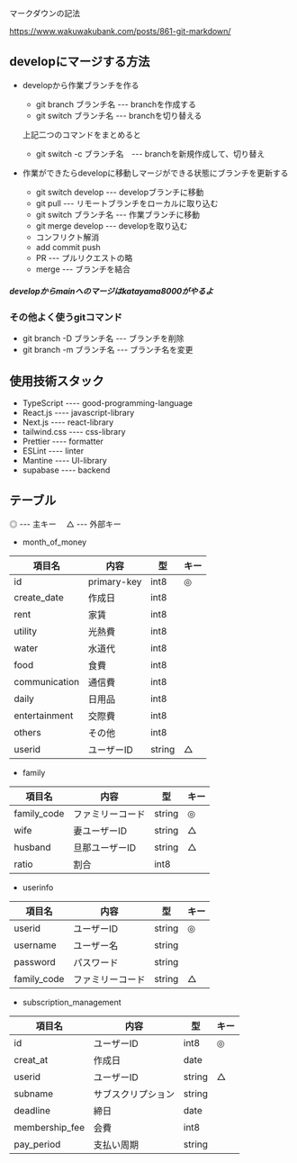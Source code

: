 マークダウンの記法

https://www.wakuwakubank.com/posts/861-git-markdown/

## developにマージする方法
- developから作業ブランチを作る
  - git branch ブランチ名 --- branchを作成する
  - git switch ブランチ名 --- branchを切り替える
  
  
  上記二つのコマンドをまとめると
  - git switch -c ブランチ名　--- branchを新規作成して、切り替え
  
- 作業ができたらdevelopに移動しマージができる状態にブランチを更新する
  - git switch develop --- developブランチに移動
  - git pull --- リモートブランチをローカルに取り込む
  - git switch ブランチ名 --- 作業ブランチに移動
  - git merge develop --- developを取り込む　
  - コンフリクト解消
  - add commit push
  - PR --- プルリクエストの略
  - merge --- ブランチを結合
 
 ##### developからmainへのマージはkatayama8000がやるよ
 
 ### その他よく使うgitコマンド
  - git branch -D ブランチ名 --- ブランチを削除
  - git branch -m ブランチ名 --- ブランチ名を変更
 
 
  
 
## 使用技術スタック
- TypeScript ---- good-programming-language
- React.js ---- javascript-library
- Next.js ---- react-library
- tailwind.css ---- css-library
- Prettier ---- formatter
- ESLint ---- linter
- Mantine ---- UI-library
- supabase ---- backend

## テーブル
 ◎ --- 主キー　
 △ --- 外部キー 
 
 - month_of_money
 
項目名|内容|型|キー
---|---|---|---
id|primary-key|int8|◎
create_date|作成日|int8|
rent|家賃|int8|
utility|光熱費|int8|
water|水道代|int8|
food|食費|int8|
communication|通信費|int8|
daily|日用品|int8|
entertainment|交際費|int8|
others|その他|int8|
userid|ユーザーID|string|△

 - family
 
項目名|内容|型|キー
---|---|---|---
family_code|ファミリーコード|string|◎
wife|妻ユーザーID|string|△
husband|旦那ユーザーID|string|△
ratio|割合|int8|

 - userinfo
 
項目名|内容|型|キー
---|---|---|---
userid|ユーザーID|string|◎
username|ユーザー名|string|
password|パスワード|string|
family_code|ファミリーコード|string|△


 - subscription_management
 
項目名|内容|型|キー
---|---|---|---
id|ユーザーID|int8|◎
creat_at|作成日|date|
userid|ユーザーID|string|△
subname|サブスクリプション|string|
deadline|締日|date|
membership_fee|会費|int8|
pay_period|支払い周期|string|

